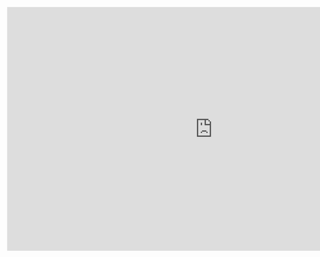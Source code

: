 <iframe src="https://olddominion-my.sharepoint.com/:w:/g/personal/grami002_odu_edu/EUgcTExBT7lIrrhT-vC-Lk0B33a5wCI_1Ehfhr_t0MKGfQ?e=JSrxti" frameborder="0" width="960" height="569" allowfullscreen="true" mozallowfullscreen="true" webkitallowfullscreen="true"></iframe>
